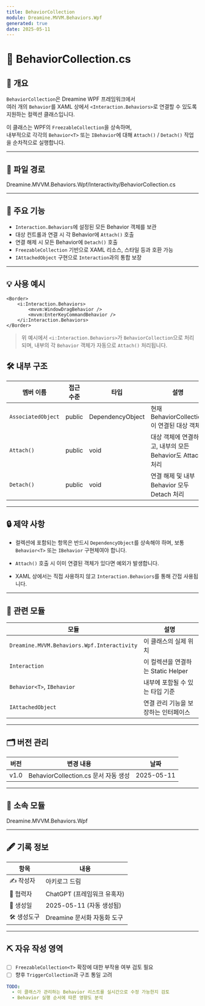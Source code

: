 ```yaml
---
title: BehaviorCollection
module: Dreamine.MVVM.Behaviors.Wpf
generated: true
date: 2025-05-11
---
```


# 🧾 BehaviorCollection.cs

## 📌 개요
`BehaviorCollection`은 Dreamine WPF 프레임워크에서  
여러 개의 `Behavior`를 XAML 상에서 `<Interaction.Behaviors>`로 연결할 수 있도록 지원하는 컬렉션 클래스입니다.

이 클래스는 WPF의 `FreezableCollection`을 상속하며,  
내부적으로 각각의 `Behavior<T>` 또는 `IBehavior`에 대해 `Attach()` / `Detach()` 작업을 순차적으로 실행합니다.

---

## 📂 파일 경로
Dreamine.MVVM.Behaviors.Wpf/Interactivity/BehaviorCollection.cs

---

## 🧠 주요 기능
- `Interaction.Behaviors`에 설정된 모든 Behavior 객체를 보관
- 대상 컨트롤과 연결 시 각 Behavior에 `Attach()` 호출
- 연결 해제 시 모든 Behavior에 `Detach()` 호출
- `FreezableCollection` 기반으로 XAML 리소스, 스타일 등과 호환 가능
- `IAttachedObject` 구현으로 `Interaction`과의 통합 보장

---

## 💡 사용 예시

```xaml
<Border>
    <i:Interaction.Behaviors>
        <mvvm:WindowDragBehavior />
        <mvvm:EnterKeyCommandBehavior />
    </i:Interaction.Behaviors>
</Border>
```
>위 예시에서 `<i:Interaction.Behaviors>`가 `BehaviorCollection`으로 처리되며,  내부의 각 `Behavior` 객체가 자동으로 `Attach()` 처리됩니다.

## 🛠️ 내부 구조

|멤버 이름|접근 수준|타입|설명|
|---|---|---|---|
|`AssociatedObject`|public|DependencyObject|현재 BehaviorCollection이 연결된 대상 객체|
|`Attach()`|public|void|대상 객체에 연결하고, 내부의 모든 Behavior도 Attach 처리|
|`Detach()`|public|void|연결 해제 및 내부 Behavior 모두 Detach 처리|

---

## 🔒 제약 사항

- 컬렉션에 포함되는 항목은 반드시 `DependencyObject`를 상속해야 하며, 보통 `Behavior<T>` 또는 `IBehavior` 구현체여야 합니다.
    
- `Attach()` 호출 시 이미 연결된 객체가 있다면 예외가 발생합니다.
    
- XAML 상에서는 직접 사용하지 않고 `Interaction.Behaviors`를 통해 간접 사용됩니다.
    

---

## 🧩 관련 모듈

|모듈|설명|
|---|---|
|`Dreamine.MVVM.Behaviors.Wpf.Interactivity`|이 클래스의 실제 위치|
|`Interaction`|이 컬렉션을 연결하는 Static Helper|
|`Behavior<T>`, `IBehavior`|내부에 포함될 수 있는 타입 기준|
|`IAttachedObject`|연결 관리 기능을 보장하는 인터페이스|

---

## 🗂️ 버전 관리

|버전|변경 내용|날짜|
|---|---|---|
|v1.0|BehaviorCollection.cs 문서 자동 생성|2025-05-11|

---

## 📁 소속 모듈

Dreamine.MVVM.Behaviors.Wpf

---

## 🖋️ 기록 정보

|항목|내용|
|---|---|
|✍️ 작성자|아키로그 드림|
|🤖 협력자|ChatGPT (프레임워크 유혹자)|
|📅 생성일|2025-05-11 (자동 생성됨)|
|🛠️ 생성도구|Dreamine 문서화 자동화 도구|

---

## ⛏️ 자유 작성 영역
- [ ] `FreezableCollection<T>` 확장에 대한 부작용 여부 검토 필요
- [ ] 향후 `TriggerCollection`과 구조 통일 고려
```yaml
TODO:
  - 이 클래스가 관리하는 Behavior 리스트를 실시간으로 수정 가능한지 검토
  - Behavior 실행 순서에 따른 영향도 분석
```
